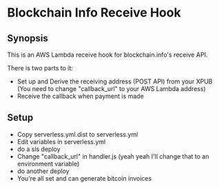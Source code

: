 # Blockchain Info Receive Hook

## Synopsis

This is an AWS Lambda receive hook for blockchain.info's receive API.

There is two parts to it:

* Set up and Derive the receiving address (POST API) from your XPUB (You need to change "callback_url" to your AWS Lambda address)
* Receive the callback when payment is made

## Setup

* Copy serverless.yml.dist to serverless.yml
* Edit variables in serverless.yml
* do a sls deploy
* Change "callback_url" in handler.js (yeah yeah I'll change that to an environment variable)
* do another deploy
* You're all set and can generate bitcoin invoices
